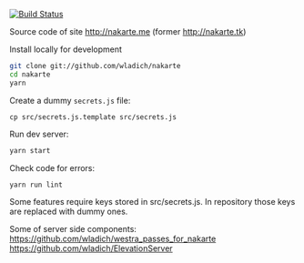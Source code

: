 [![Build Status](https://travis-ci.com/wladich/nakarte.svg?branch=master)](https://travis-ci.com/wladich/nakarte)

Source code of site http://nakarte.me (former http://nakarte.tk)

Install locally for development

```bash
git clone git://github.com/wladich/nakarte
cd nakarte
yarn
```

Create a dummy `secrets.js` file:
```
cp src/secrets.js.template src/secrets.js
```

Run dev server:
```bash
yarn start
```

Check code for errors:
```bash
yarn run lint
```

Some features require keys stored in src/secrets.js. 
In repository those keys are replaced with dummy ones.
    
Some of server side components:
https://github.com/wladich/westra_passes_for_nakarte
https://github.com/wladich/ElevationServer
